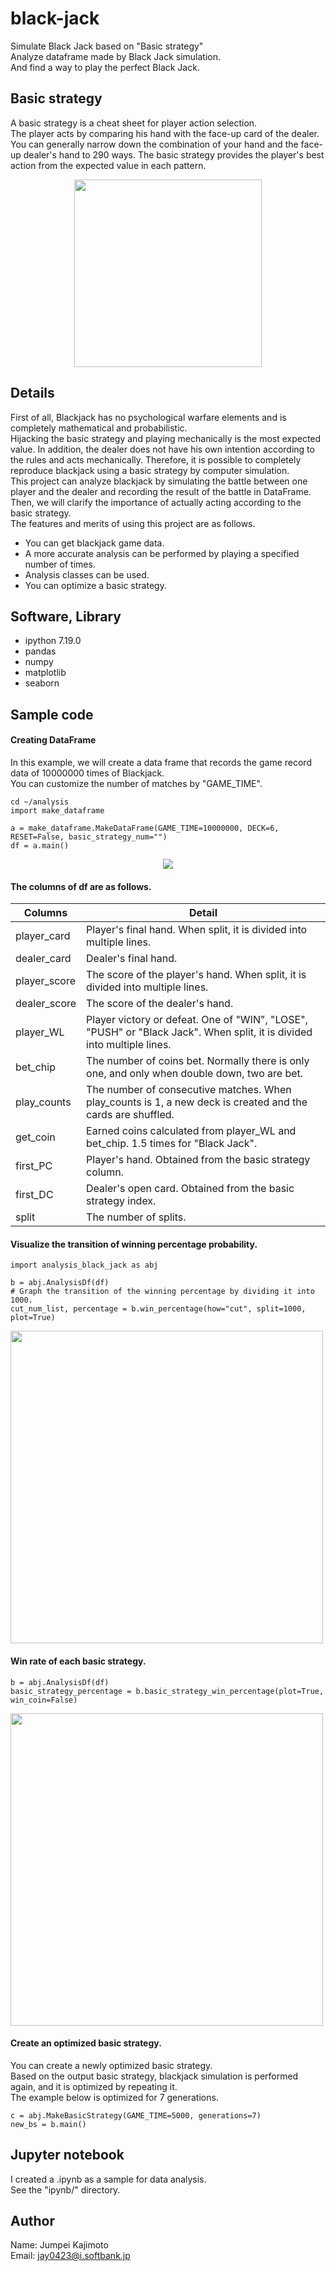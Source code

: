 # black-jack
Simulate Black Jack based on "Basic strategy"  
Analyze dataframe made by Black Jack simulation.  
And find a way to play the perfect Black Jack.  

## Basic strategy
A basic strategy is a cheat sheet for player action selection.  
The player acts by comparing his hand with the face-up card of the dealer. You can generally narrow down the combination of your hand and the face-up dealer's hand to 290 ways. The basic strategy provides the player's best action from the expected value in each pattern.  

<div align="center">
<img src="./img/basic_strategy.PNG" width=300>
</div>

## Details
First of all, Blackjack has no psychological warfare elements and is completely mathematical and probabilistic.  
Hijacking the basic strategy and playing mechanically is the most expected value. In addition, the dealer does not have his own intention according to the rules and acts mechanically. Therefore, it is possible to completely reproduce blackjack using a basic strategy by computer simulation.  
This project can analyze blackjack by simulating the battle between one player and the dealer and recording the result of the battle in DataFrame. Then, we will clarify the importance of actually acting according to the basic strategy.  
The features and merits of using this project are as follows.  
- You can get blackjack game data.
- A more accurate analysis can be performed by playing a specified number of times.
- Analysis classes can be used.
- You can optimize a basic strategy.

## Software, Library
- ipython 7.19.0
- pandas
- numpy
- matplotlib
- seaborn

## Sample code
#### Creating DataFrame
In this example, we will create a data frame that records the game record data of 10000000 times of Blackjack.  
You can customize the number of matches by "GAME_TIME".

```
cd ~/analysis
import make_dataframe

a = make_dataframe.MakeDataFrame(GAME_TIME=10000000, DECK=6, RESET=False, basic_strategy_num="")
df = a.main()
```

<div align="center">
<img src="./img/df.PNG">
</div>

#### The columns of df are as follows.

|  Columns  |  Detail |
| ---- | ---- |
|  player_card  |  Player's final hand. When split, it is divided into multiple lines.  |
|  dealer_card  |  Dealer's final hand.  |
|  player_score  |  The score of the player's hand. When split, it is divided into multiple lines.  |
|  dealer_score  |  The score of the dealer's hand.   |
|  player_WL  |  Player victory or defeat. One of "WIN", "LOSE", "PUSH" or "Black Jack". When split, it is divided into multiple lines.  |
|  bet_chip  |  The number of coins bet. Normally there is only one, and only when double down, two are bet.  |
|  play_counts  |  The number of consecutive matches. When play_counts is 1, a new deck is created and the cards are shuffled.  |
|  get_coin  |  Earned coins calculated from player_WL and bet_chip. 1.5 times for "Black Jack".  |
|  first_PC  |  Player's hand. Obtained from the basic strategy column.  |
|  first_DC  |  Dealer's open card. Obtained from the basic strategy index.  |
|  split  |  The number of splits.  |

#### Visualize the transition of winning percentage probability.

```
import analysis_black_jack as abj

b = abj.AnalysisDf(df)
# Graph the transition of the winning percentage by dividing it into 1000.
cut_num_list, percentage = b.win_percentage(how="cut", split=1000, plot=True)
```

<img src="./img/Transition_of_win_rate_10000000times.PNG" width=500>


#### Win rate of each basic strategy.

```
b = abj.AnalysisDf(df)
basic_strategy_percentage = b.basic_strategy_win_percentage(plot=True, win_coin=False)
```

<img src="./img/basic_strategy_win_percentage.PNG" width=500>


#### Create an optimized basic strategy.

You can create a newly optimized basic strategy.  
Based on the output basic strategy, blackjack simulation is performed again, and it is optimized by repeating it.  
The example below is optimized for 7 generations.

```
c = abj.MakeBasicStrategy(GAME_TIME=5000, generations=7)
new_bs = b.main()
```


## Jupyter notebook
I created a .ipynb as a sample for data analysis.  
See the "ipynb/" directory.

## Author
Name: Jumpei Kajimoto  
Email: jay0423@i.softbank.jp
